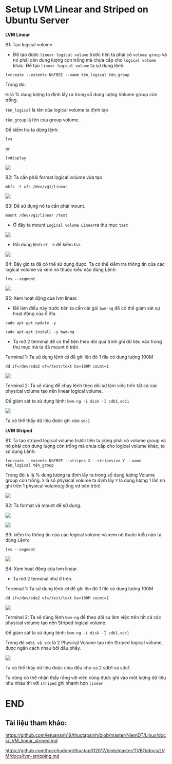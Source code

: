 # Setup LVM Linear and Striped on Ubuntu Server

**LVM Linear**

B1: Tạo logical volume

- Để tạo được ``linear logical volume`` trước tiên ta phải có ``volume group`` và nó phải còn dung lượng còn trống mà chưa cấp cho ``logical volume`` khác. Để tạo ``linear logical volume`` ta sử dụng lệnh:
```
lvcreate --extents N%FREE --name tên_logical tên_group
```

Trong đó:

``N``: là % dung lượng ta định lấy ra trong số dung lượng Volume group còn trống.

``tên_logical`` là tên của logical volume ta định tạo

``tên_group`` là tên của group volume.

Để kiểm tra ta dùng lệnh:
```
lvs
```
or
```
lvdisplay
```

![](https://i.imgur.com/Bl2m678.png)

B2: Ta cần phải format logical volume vừa tạo
```
mkfs -t xfs /dev/vg1/linear
```

![](https://i.imgur.com/fpFPuCt.png)

B3: Để sử dụng nó ta cần phải mount.
```
mount /dev/vg1/linear /test
```

- Ở đây ta mount ``Logical volume Linear``ra thư mục ``test``

![](https://i.imgur.com/A3fq7NY.png)

- Rồi dùng lệnh ``df -h`` để kiểm tra.

![](https://i.imgur.com/gakA0as.png)

B4: Bây giờ ta đã có thể sử dụng được. Ta có thể kiểm tra thông tin của các logical volume và xem nó thuộc kiểu nào dùng Lệnh:
```
lvs --segment
```

![](https://i.imgur.com/DPtXrif.png)

B5: Xem hoạt động của lvm linear.
-  Để làm điều này trước tiên ta cần cài gói ``bwm-ng`` để có thể giám sát sự hoạt động của ổ đĩa
```
sudo apt-get update -y
```
```
sudo apt-get install -y bwm-ng
```

- Ta mở 2 terminal để có thể tiện theo dõi quá trình ghi dữ liệu vào trong thư mục mà ta đã mount ở trên.

Terminal 1: Ta sử dụng lệnh ``dd`` để ghi lên đó 1 file có dung lượng 100M
```
dd if=/dev/sda2 of=/test/text bs=100M count=1
```

![](https://i.imgur.com/KUb5H0g.png)

Terminal 2: Ta sẽ dùng để chạy lệnh theo dõi sự làm việc trên tất cả các physical volume tạo nên linear logical volume.

Để giám sát ta sử dụng lệnh: ``bwm-ng -i disk -I sdb1,sdc1``

![](https://i.imgur.com/C5ZwcEp.png)

Ta có thể thấy dữ liệu được ghi vào ``sdc1``

**LVM Striped**

B1: Ta tạo striped logical volume trước tiên ta cũng phải có volume group và nó phải còn dung lượng còn trống mà chưa cấp cho logical volume khác, ta sử dụng Lệnh:
```
lvcreate --extents N%FREE --stripes X --stripesize Y --name tên_logical tên_group
```
Trong đó: 
``N`` là % dung lượng ta định lấy ra trong số dung lượng Volume group còn trống.
``X`` là số physical volume ta định lấy
``Y`` là dung lượng 1 lần nó ghi trên 1 physical volume(giống vd bên trên)

![](https://i.imgur.com/O4aiBeK.png)

B2: Ta format và mount để sử dụng.

![](blob:https://imgur.com/a2b9df4c-7d3b-490e-8936-2aa8c7c4ce84)

![](https://i.imgur.com/eAamUSP.png)

B3: kiểm tra thông tin của các logical volume và xem nó thuộc kiểu nào ta dùng Lệnh:
```
lvs --segment
```

![](https://i.imgur.com/UM4hXYB.png)

B4: Xem hoạt động của lvm linear.
- Ta mở 2 terminal như ở trên.

Terminal 1: Ta sử dụng lệnh ``dd`` để ghi lên đó 1 file có dung lượng 100M
```
dd if=/dev/sda2 of=/test/text bs=100M count=1
```

![](https://i.imgur.com/ShuCAkX.png)

Terminal 2:  Ta sẽ dùng lệnh ``bwn-ng`` để theo dõi sự làm việc trên tất cả các physical volume tạo nên Striped logical volume.

Để giám sát ta sử dụng lệnh: ``bwm-ng -i disk -I sdb1,sdc1``

Trong đó ``sdb1 và sdc`` là 2 Physical Volume tạo nên Striped logical volume, được ngăn cách nhau bởi dấu phẩy.

![](https://i.imgur.com/THTjM3V.png)

Ta có thể thấy dữ liệu được chia đều cho cả 2 sdb1 và sdc1.

Ta cũng có thể nhận thấy rằng với việc cùng được ghi vào một lượng dữ liệu như nhau thì với ``striped`` ghi nhanh hơn ``linear``

# END

## Tài liệu tham khảo:

https://github.com/letuananh19/thuctapsinh/blob/master/NiemDT/Linux/docs/LVM_linear_striped.md

https://github.com/hocchudong/thuctap012017/blob/master/TVBO/docs/LVM/docs/lvm-stripping.md
